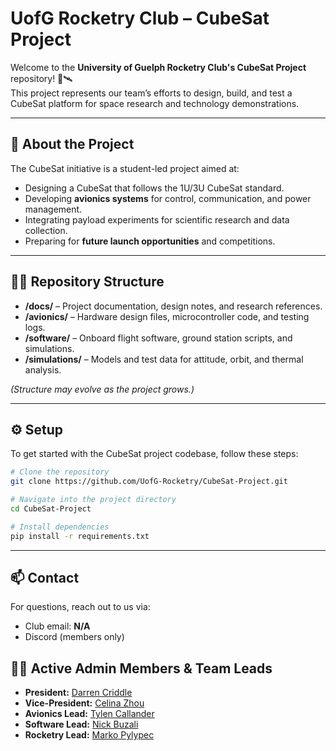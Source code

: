 # UofG Rocketry Club – CubeSat Project

Welcome to the **University of Guelph Rocketry Club's CubeSat Project** repository! 🚀🛰️  
This project represents our team’s efforts to design, build, and test a CubeSat platform for space research and technology demonstrations.  

---

## 📖 About the Project
The CubeSat initiative is a student-led project aimed at:
- Designing a CubeSat that follows the 1U/3U CubeSat standard.
- Developing **avionics systems** for control, communication, and power management.
- Integrating payload experiments for scientific research and data collection.
- Preparing for **future launch opportunities** and competitions.

---

## 🧑‍💻 Repository Structure
- **/docs/** – Project documentation, design notes, and research references.  
- **/avionics/** – Hardware design files, microcontroller code, and testing logs.  
- **/software/** – Onboard flight software, ground station scripts, and simulations.  
- **/simulations/** – Models and test data for attitude, orbit, and thermal analysis.  

*(Structure may evolve as the project grows.)*

---

## ⚙️ Setup

To get started with the CubeSat project codebase, follow these steps:

```bash
# Clone the repository
git clone https://github.com/UofG-Rocketry/CubeSat-Project.git

# Navigate into the project directory
cd CubeSat-Project

# Install dependencies
pip install -r requirements.txt
```

---

## 📫 Contact
For questions, reach out to us via:  
- Club email: **N/A**
- Discord (members only)  

## 👨‍🚀 Active Admin Members & Team Leads
- **President:** [Darren Criddle](https://github.com/tylencallander)  
- **Vice-President:** [Celina Zhou](https://github.com/)  
- **Avionics Lead:** [Tylen Callander](https://github.com/)  
- **Software Lead:** [Nick Buzali](https://github.com/)  
- **Rocketry Lead:** [Marko Pylypec](https://github.com/)  

